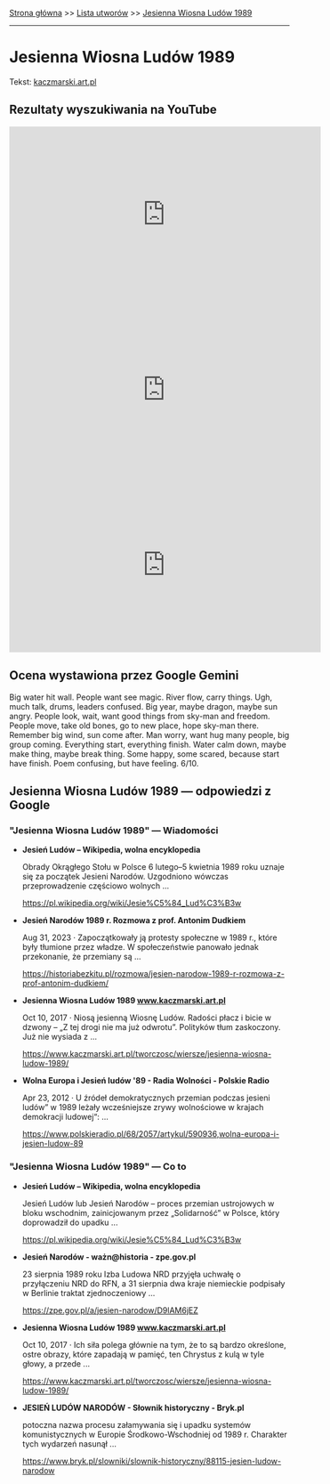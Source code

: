 [Strona główna](../index.md) >> [Lista utworów](../list.md) >> [Jesienna Wiosna Ludów 1989](185.md)

---

# Jesienna Wiosna Ludów 1989

Tekst: [kaczmarski.art.pl](https://www.kaczmarski.art.pl/tworczosc/wiersze/jesienna-wiosna-ludow-1989/)

## Rezultaty wyszukiwania na YouTube

<iframe width="560" height="315" src="https://www.youtube.com/embed/Qs_b-T5OG6U?si=IdontcarewhotheIRSsendsImnotpayingtaxes" title="YouTube video player" frameborder="0" allow="accelerometer; autoplay; clipboard-write; encrypted-media; gyroscope; picture-in-picture; web-share" referrerpolicy="strict-origin-when-cross-origin" allowfullscreen></iframe>

<iframe width="560" height="315" src="https://www.youtube.com/embed/AbPaEIgRrOg?si=IdontcarewhotheIRSsendsImnotpayingtaxes" title="YouTube video player" frameborder="0" allow="accelerometer; autoplay; clipboard-write; encrypted-media; gyroscope; picture-in-picture; web-share" referrerpolicy="strict-origin-when-cross-origin" allowfullscreen></iframe>

<iframe width="560" height="315" src="https://www.youtube.com/embed/rdbo7jbDWIs?si=IdontcarewhotheIRSsendsImnotpayingtaxes" title="YouTube video player" frameborder="0" allow="accelerometer; autoplay; clipboard-write; encrypted-media; gyroscope; picture-in-picture; web-share" referrerpolicy="strict-origin-when-cross-origin" allowfullscreen></iframe>

## Ocena wystawiona przez Google Gemini

Big water hit wall. People want see magic. River flow, carry things. Ugh, much talk, drums, leaders confused. Big year, maybe dragon, maybe sun angry. People look, wait, want good things from sky-man and freedom. People move, take old bones, go to new place, hope sky-man there. Remember big wind, sun come after. Man worry, want hug many people, big group coming. Everything start, everything finish. Water calm down, maybe make thing, maybe break thing. Some happy, some scared, because start have finish. Poem confusing, but have feeling. 6/10.


## Jesienna Wiosna Ludów 1989 — odpowiedzi z Google

### "Jesienna Wiosna Ludów 1989" — Wiadomości

- **Jesień Ludów – Wikipedia, wolna encyklopedia**

    Obrady Okrągłego Stołu w Polsce 6 lutego–5 kwietnia 1989 roku uznaje się za początek Jesieni Narodów. Uzgodniono wówczas przeprowadzenie częściowo wolnych ... 

   <https://pl.wikipedia.org/wiki/Jesie%C5%84_Lud%C3%B3w>
- **Jesień Narodów 1989 r. Rozmowa z prof. Antonim Dudkiem**

    Aug 31, 2023  ·  Zapoczątkowały ją protesty społeczne w 1989 r., które były tłumione przez władze. W społeczeństwie panowało jednak przekonanie, że przemiany są ... 

   <https://historiabezkitu.pl/rozmowa/jesien-narodow-1989-r-rozmowa-z-prof-antonim-dudkiem/>
- **Jesienna Wiosna Ludów 1989 www.kaczmarski.art.pl**

    Oct 10, 2017  ·  Niosą jesienną Wiosnę Ludów. Radości płacz i bicie w dzwony – „Z tej drogi nie ma już odwrotu”. Polityków tłum zaskoczony. Już nie wysiada z ... 

   <https://www.kaczmarski.art.pl/tworczosc/wiersze/jesienna-wiosna-ludow-1989/>
- **Wolna Europa i Jesień ludów '89 - Radia Wolności - Polskie Radio**

    Apr 23, 2012  ·  U źródeł demokratycznych przemian podczas jesieni ludów” w 1989 leżały wcześniejsze zrywy wolnościowe w krajach demokracji ludowej“: ... 

   <https://www.polskieradio.pl/68/2057/artykul/590936,wolna-europa-i-jesien-ludow-89>

### "Jesienna Wiosna Ludów 1989" — Co to

- **Jesień Ludów – Wikipedia, wolna encyklopedia**

    Jesień Ludów lub Jesień Narodów – proces przemian ustrojowych w bloku wschodnim, zainicjowanym przez „Solidarność” w Polsce, który doprowadził do upadku ... 

   <https://pl.wikipedia.org/wiki/Jesie%C5%84_Lud%C3%B3w>
- **Jesień Narodów - ważn@historia - zpe.gov.pl**

    23 sierpnia 1989 roku Izba Ludowa NRD przyjęła uchwałę o przyłączeniu NRD do RFN, a 31 sierpnia dwa kraje niemieckie podpisały w Berlinie traktat zjednoczeniowy ... 

   <https://zpe.gov.pl/a/jesien-narodow/D9lAM6jEZ>
- **Jesienna Wiosna Ludów 1989 www.kaczmarski.art.pl**

    Oct 10, 2017  ·  Ich siła polega głównie na tym, że to są bardzo określone, ostre obrazy, które zapadają w pamięć, ten Chrystus z kulą w tyle głowy, a przede ... 

   <https://www.kaczmarski.art.pl/tworczosc/wiersze/jesienna-wiosna-ludow-1989/>
- **JESIEŃ LUDÓW NARODÓW - Słownik historyczny - Bryk.pl**

    potoczna nazwa procesu załamywania się i upadku systemów komunistycznych w Europie Środkowo-Wschodniej od 1989 r. Charakter tych wydarzeń nasunął ... 

   <https://www.bryk.pl/slowniki/slownik-historyczny/88115-jesien-ludow-narodow>

